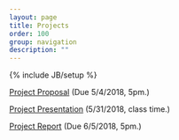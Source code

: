 ```yaml
---
layout: page
title: Projects
order: 100
group: navigation
description: ""
---
```

{% include JB/setup %}

[Project Proposal](https://canvas.uw.edu/courses/1199471/assignments/4235351) (Due 5/4/2018, 5pm.)

[Project Presentation]() (5/31/2018, class time.)

[Project Report](https://canvas.uw.edu/courses/1199471/assignments/4260255) (Due 6/5/2018, 5pm.)


